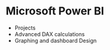 # Microsoft Power BI 

* Projects
* Advanced DAX calculations
* Graphing and dashboard Design


  
</p>
